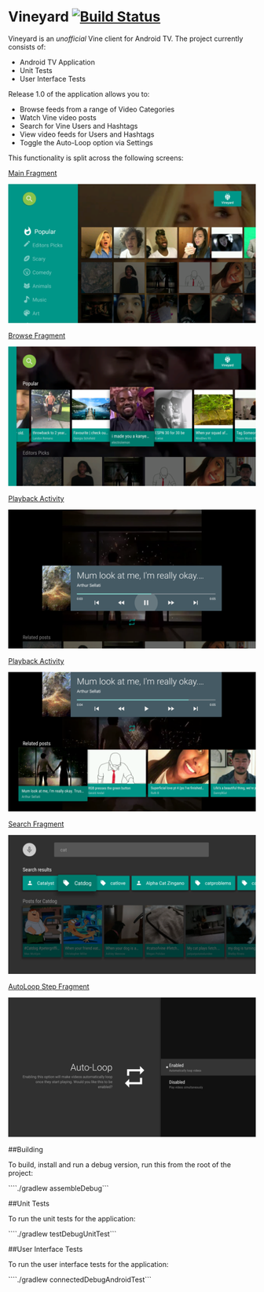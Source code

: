 Vineyard [![Build Status](https://travis-ci.org/hitherejoe/Vineyard.svg?branch=master)](https://travis-ci.org/hitherejoe/Vineyard)
========

Vineyard is an _unofficial_ Vine client for Android TV. The project currently consists of:

- Android TV Application
- Unit Tests
- User Interface Tests


Release 1.0 of the application allows you to:

- Browse feeds from a range of Video Categories
- Watch Vine video posts
- Search for Vine Users and Hashtags
- View video feeds for Users and Hashtags
- Toggle the Auto-Loop option via Settings

This functionality is split across the following screens:

[Main Fragment](/app/src/main/java/com/hitherejoe/vineyard/ui/fragment/MainFragment.java)
<p align="center">
    <img src="images/main.png" alt="Web Launcher"/>
</p>


[Browse Fragment](/app/src/main/java/com/hitherejoe/vineyard/ui/fragment/MainFragment.java)
<p align="center">
    <img src="images/browse.png" alt="Web Launcher"/>
</p>


[Playback Activity](/app/src/main/java/com/hitherejoe/vineyard/ui/activity/PlaybackActivity.java)
<p align="center">
    <img src="images/video.png" alt="Web Launcher"/>
</p>


[Playback Activity](/app/src/main/java/com/hitherejoe/vineyard/ui/activity/PlaybackActivity.java)
<p align="center">
    <img src="images/video_related.png" alt="Web Launcher"/>
</p>


[Search Fragment](/app/src/main/java/com/hitherejoe/vineyard/ui/fragment/SearchFragment.java)
<p align="center">
    <img src="images/search_results.png" alt="Web Launcher"/>
</p>

[AutoLoop Step Fragment](/app/src/main/java/com/hitherejoe/vineyard/ui/fragment/AutoLoopStepFragment.java)
<p align="center">
    <img src="images/settings.png" alt="Web Launcher"/>
</p>

##Building

To build, install and run a debug version, run this from the root of the project:

````./gradlew assembleDebug```

##Unit Tests

To run the unit tests for the application:

````./gradlew testDebugUnitTest```

##User Interface Tests

To run the user interface tests for the application:

````./gradlew connectedDebugAndroidTest```